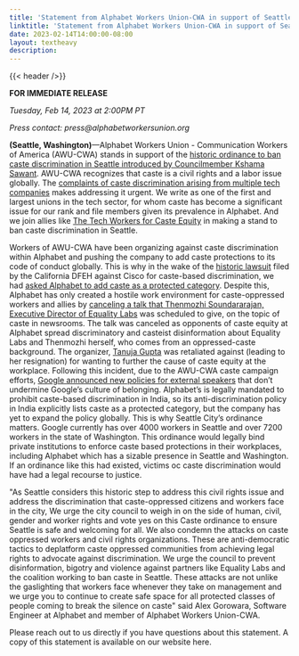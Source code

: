 ```yaml
---
title: 'Statement from Alphabet Workers Union-CWA in support of Seattle ordinance to ban caste discrimination'
linktitle: 'Statement from Alphabet Workers Union-CWA in support of Seattle ordinance to ban caste discrimination'
date: 2023-02-14T14:00:00-08:00
layout: textheavy
description:
---
```


{{< header />}}

**FOR IMMEDIATE RELEASE**

_Tuesday, Feb 14, 2023 at 2:00PM PT_

_Press contact: press@alphabetworkersunion.org_

**(Seattle, Washington)**—Alphabet Workers Union - Communication Workers of America (AWU-CWA) stands in support of the [historic ordinance to ban caste discrimination in Seattle introduced by Councilmember Kshama Sawant](https://www.thequint.com/us-nri-news/kshama-sawant-seattle-city-council-legislation-ban-caste-discrimination-south-asia-ambedkar-international-center). AWU-CWA recognizes that caste is a civil rights and a labor issue globally. The [complaints of caste discrimination arising from multiple tech companies](https://www.vice.com/en/article/3azjp5/silicon-valley-has-a-caste-discrimination-problem) makes addressing it urgent. We write as one of the first and largest unions in the tech sector, for whom caste has become a significant issue for our rank and file members given its prevalence in Alphabet. And we join allies like [The Tech Workers for Caste Equity](https://techworkersforcasteequity.substack.com/p/tech-workers-for-caste-equity-supports) in making a stand to ban caste discrimination in Seattle.

Workers of AWU-CWA have been organizing against caste discrimination within Alphabet and pushing the company to add caste protections to its code of conduct globally. This is why in the wake of the [historic lawsuit](https://calcivilrights.ca.gov/wp-content/uploads/sites/32/2020/06/Cisco_2020.06.30.pdf) filed by the California DFEH against Cisco for caste-based discrimination, we had [asked Alphabet to add caste as a protected category](https://alphabetworkersunion.org/press/releases/caste-discrimination-must-be-addressed/). Despite this, Alphabet has only created a hostile work environment for caste-oppressed workers and allies by [canceling a talk that Thenmozhi Soundararajan, Executive Director of Equality Labs](https://www.nbcnews.com/news/asian-america/big-techs-big-problem-also-best-kept-secret-caste-discrimination-rcna33692) was scheduled to give, on the topic of caste in newsrooms. The talk was canceled as opponents of caste equity at Alphabet spread discriminatory and casteist disinformation about Equality Labs and Thenmozhi herself, who comes from an oppressed-caste background. The organizer, [Tanuja Gupta](https://www.newyorker.com/news/q-and-a/googles-caste-bias-problem) was retaliated against (leading to her resignation) for wanting to further the cause of caste equity at the workplace. Following this incident, due to the AWU-CWA caste campaign efforts, [Google announced new policies for external speakers](https://alphabetworkersunion.org/press/releases/caste-supremacist-talk-canceled/) that don’t undermine Google’s culture of belonging. Alphabet’s is legally mandated to prohibit caste-based discrimination in India, so its anti-discrimination policy in India explicitly lists caste as a protected category, but the company has yet to expand the policy globally. This is why Seattle City’s ordinance matters. Google currently has over 4000 workers in Seattle and over 7200 workers in the state of Washington. This ordinance would legally bind private institutions to enforce caste based protections in their workplaces, including Alphabet which has a sizable presence in Seattle and Washington. If an ordinance like this had existed, victims oc caste discrimination would have had a legal recourse to justice.

"As Seattle considers this historic step to address this civil rights issue and address the discrimination that caste-oppressed citizens and workers face in the city, We urge the city council to weigh in on the side of human, civil, gender and worker rights and vote yes on this Caste ordinance to ensure Seattle is safe and welcoming for all. We also condemn the attacks on caste oppressed workers and civil rights organizations. These are anti-democratic tactics to deplatform caste oppressed communities from achieving legal rights to advocate against discrimination. We urge the council to prevent disinformation, bigotry and violence against partners like Equality Labs and the coalition working to ban caste in Seattle. These attacks are not unlike the gaslighting that workers face whenever they take on management and we urge you to continue to create safe space for all protected classes of people coming to break the silence on caste" said Alex Gorowara, Software Engineer at Alphabet and member of Alphabet Workers Union-CWA.

Please reach out to us directly if you have questions about this statement. A copy of this statement is available on our website here.
